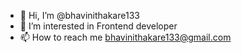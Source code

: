 - 👋 Hi, I’m @bhavinithakare133
- 👀 I’m interested in Frontend developer
- 📫 How to reach me bhavinithakare133@gmail.com

<!---
bhavinithakare133/bhavinithakare133 is a ✨ special ✨ repository because its `README.md` (this file) appears on your GitHub profile.
You can click the Preview link to take a look at your changes.
--->
